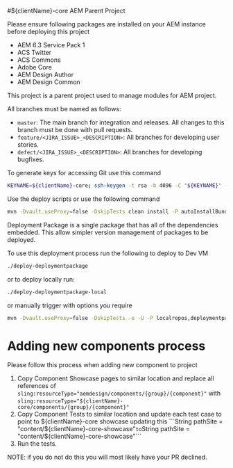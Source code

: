 
#${clientName}-core AEM Parent Project



Please ensure following packages are installed on your AEM instance before deploying this project

* AEM 6.3 Service Pack 1
* ACS Twitter
* ACS Commons
* Adobe Core
* AEM Design Author
* AEM Design Common

This project is a parent project used to manage modules for AEM project.

All branches must be named as follows:
* `master`: The main branch for integration and releases.
    All changes to this branch must be done with pull requests.
* `feature/<JIRA_ISSUE>_<DESCRIPTION>`: All branches for developing user stories.
* `defect/<JIRA_ISSUE>_<DESCRIPTION>`: All branches for developing bugfixes.


To generate keys for accessing Git use this command

```bash
KEYNAME=${clientName}-core; ssh-keygen -t rsa -b 4096 -C "${KEYNAME}" -N '' -f "${KEYNAME}"
```




Use the deploy scripts or use the following command

```bash
mvn -Dvault.useProxy=false -DskipTests clean install -P autoInstallBundle,autoInstallPackage -pl ${clientName}-core-core-common,${clientName}-core-core-content,${clientName}-core-core-showcase  -Dcrx.host=localhost
```



Deployment Package is a single package that has all of the dependencies embedded. This allow simpler version management of packages to be deployed.

To use this deployment process run the following to deploy to Dev VM

```bash
./deploy-deploymentpackage
```

or to deploy locally run:

```bash
./deploy-deploymentpackage-local
```

or manually trigger with options you require

```bash
mvn -Dvault.useProxy=false -DskipTests -e -U -P localrepos,deploymentpackage,installdeploymentpackage clean install
```

# Adding new components process

Please follow this process when adding new component to project

1. Copy Component Showcase pages to similar location and replace all references of ```sling:resourceType="aemdesign/components/{group}/{component}"``` with ```sling:resourceType="${clientName}-core/components/{group}/{component}"```
2. Copy Component Tests to similar location and update each test case to point to ${clientName}-core showcase updating this ```String pathSite = "content/${clientName}-core-showcase"``` to ```String pathSite = "content/${clientName}-core-showcase"```
3. Run the tests.

NOTE: if you do not do this you will most likely have your PR declined.
